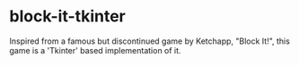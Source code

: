 # block-it-tkinter
Inspired from a famous but discontinued game by Ketchapp, "Block It!", this game is a 'Tkinter' based implementation of it.
